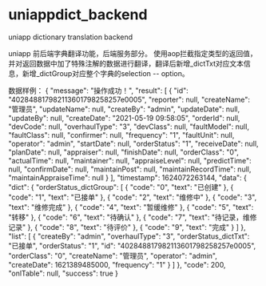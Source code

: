 # uniappdict_backend
uniapp dictionary translation backend

uniapp 前后端字典翻译功能，后端服务部分。
使用aop拦截指定类型的返回值，并对返回数据中加了特殊注解的数据进行翻译，翻译后新增_dictTxt对应文本信息，新增_dictGroup对应整个字典的selection -- option。

数据样例：
{
    "message": "操作成功！",
    "result": [
        {
            "id": "402848817982113601798258257e0005",
            "reporter": null,
            "createName": "管理员",
            "updateName": null,
            "createBy": "admin",
            "updateDate": null,
            "updateBy": null,
            "createDate": "2021-05-19 09:58:05",
            "orderId": null,
            "devCode": null,
            "overhaulType": "3",
            "devClass": null,
            "faultModel": null,
            "faultClass": null,
            "confirmer": null,
            "frequency": "1",
            "faultUnit": null,
            "operator": "admin",
            "startDate": null,
            "orderStatus": "1",
            "receiveDate": null,
            "planDate": null,
            "appraiser": null,
            "finishDate": null,
            "orderClass": "0",
            "actualTime": null,
            "maintainer": null,
            "appraiseLevel": null,
            "predictTime": null,
            "confirmDate": null,
            "maintainPost": null,
            "maintainRecordTime": null,
            "maintainAppraiseTime": null
        }
    ],
    "timestamp": 1624072263144,
    "data": {
        "dict": {
            "orderStatus_dictGroup": [
                {
                    "code": "0",
                    "text": "已创建"
                },
                {
                    "code": "1",
                    "text": "已接单"
                },
                {
                    "code": "2",
                    "text": "维修中"
                },
                {
                    "code": "3",
                    "text": "维修完成"
                },
                {
                    "code": "4",
                    "text": "暂缓维修"
                },
                {
                    "code": "5",
                    "text": "转移"
                },
                {
                    "code": "6",
                    "text": "待确认"
                },
                {
                    "code": "7",
                    "text": "待记录，维修记录"
                },
                {
                    "code": "8",
                    "text": "待评价"
                },
                {
                    "code": "9",
                    "text": "完成"
                }
            ]
        },
        "list": [
            {
                "createBy": "admin",
                "overhaulType": "3",
                "orderStatus_dictTxt": "已接单",
                "orderStatus": "1",
                "id": "402848817982113601798258257e0005",
                "orderClass": "0",
                "createName": "管理员",
                "operator": "admin",
                "createDate": 1621389485000,
                "frequency": "1"
            }
        ]
    },
    "code": 200,
    "onlTable": null,
    "success": true
}
